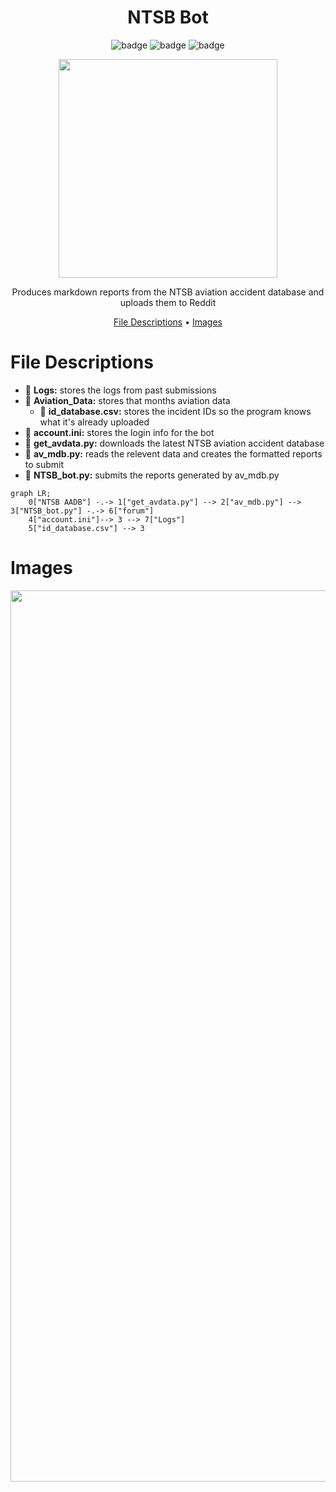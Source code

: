<div align="center">
    
# NTSB Bot

![badge](https://badgen.net/badge/version/v5.0/orange?style=flat-square)
![badge](https://badgen.net/badge/platform/win-32%20|%20win-64/green?style=flat-square)
![badge](https://badgen.net/badge/python/3.10/blue?style=flat-square)

<p align = "center">
  <img width="350" src="https://user-images.githubusercontent.com/44975876/170371764-c7144f96-ad73-4d78-92b0-869c2fc259f9.png">
</p>

Produces markdown reports from the NTSB aviation accident database and uploads them to Reddit
    
[File Descriptions](#file-descriptions) •
[Images](#images)
    
</div>

# File Descriptions
* :file_folder: **Logs:** stores the logs from past submissions
* :file_folder: **Aviation_Data:** stores that months aviation data
    * :page_facing_up: **id_database.csv:** stores the incident IDs so the program knows what it's already uploaded
* :page_facing_up: **account.ini:** stores the login info for the bot
* 💾 **get_avdata.py:** downloads the latest NTSB aviation accident database
* 💾 **av_mdb.py:** reads the relevent data and creates the formatted reports to submit
* 💾 **NTSB_bot.py:** submits the reports generated by av_mdb.py 

```mermaid
graph LR;
    0["NTSB AADB"] -.-> 1["get_avdata.py"] --> 2["av_mdb.py"] --> 3["NTSB_bot.py"] -.-> 6["forum"]
    4["account.ini"]--> 3 --> 7["Logs"]
    5["id_database.csv"] --> 3
```

# Images

<div align="center">
    
  <img width="1426" alt="image" src="https://user-images.githubusercontent.com/44975876/170373681-bb7f0f2a-a050-4b6c-b138-f8949861f744.png">

</div>
